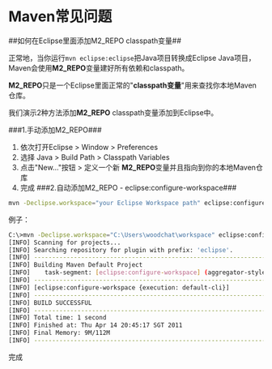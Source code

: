 Maven常见问题
=============

##如何在Eclipse里面添加M2_REPO classpath变量##

正常地，当你运行```mvn eclipse:eclipse```把Java项目转换成Eclipse Java项目，Maven会使用**M2_REPO**变量建好所有依赖和classpath。

**M2_REPO**只是一个Eclipse里面正常的"**classpath变量**"用来查找你本地Maven仓库。

我们演示2种方法添加**M2_REPO** classpath变量添加到Eclipse中。

###1.手动添加M2_REPO###
1. 依次打开Eclipse > Window > Preferences
2. 选择 Java > Build Path > Classpath Variables
3. 点击"New..."按钮 > 定义一个新 **M2_REPO**变量并且指向到你的本地Maven仓库
4. 完成
###2.自动添加M2_REPO - eclipse:configure-workspace###
```sh
mvn -Declipse.workspace="your Eclipse Workspace path" eclipse:configure-workspace
```
例子：
```sh
C:\>mvn -Declipse.workspace="C:\Users\woodchat\workspace" eclipse:configure-workspace
[INFO] Scanning for projects...
[INFO] Searching repository for plugin with prefix: 'eclipse'.
[INFO] ------------------------------------------------------------------------
[INFO] Building Maven Default Project
[INFO]    task-segment: [eclipse:configure-workspace] (aggregator-style)
[INFO] ------------------------------------------------------------------------
[INFO] [eclipse:configure-workspace {execution: default-cli}]
[INFO] ------------------------------------------------------------------------
[INFO] BUILD SUCCESSFUL
[INFO] ------------------------------------------------------------------------
[INFO] Total time: 1 second
[INFO] Finished at: Thu Apr 14 20:45:17 SGT 2011
[INFO] Final Memory: 9M/112M
[INFO] ------------------------------------------------------------------------
```
完成


